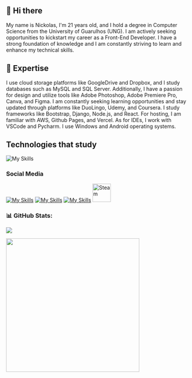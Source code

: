 ## 👋 Hi there
My name is Nickolas, I'm 21 years old, and I hold a degree in Computer Science from the University of Guarulhos (UNG). I am actively seeking opportunities to kickstart my career as a Front-End Developer. I have a strong foundation of knowledge and I am constantly striving to learn and enhance my technical skills.

## 🚀 Expertise
I use cloud storage platforms like GoogleDrive and Dropbox, and I study databases such as MySQL and SQL Server. Additionally, I have a passion for design and utilize tools like Adobe Photoshop, Adobe Premiere Pro, Canva, and Figma. I am constantly seeking learning opportunities and stay updated through platforms like DuoLingo, Udemy, and Coursera. I study frameworks like Bootstrap, Django, Node.js, and React. For hosting, I am familiar with AWS, Github Pages, and Vercel. As for IDEs, I work with VSCode and Pycharm. I use Windows and Android operating systems.

## Technologies that study
![My Skills](https://skillicons.dev/icons?i=js,html,css,python,bootstrap,django,nodejs,react,mysql,aws,github,git,vercel,vscode,ps,pr,figma,wordpress&perline=9)

### Social Media
[![My Skills](https://skillicons.dev/icons?i=linkedin)](https://www.linkedin.com/in/nickolasluciano/) [![My Skills](https://skillicons.dev/icons?i=instagram)](https://www.instagram.com/nickolasluciano/) [![My Skills](https://skillicons.dev/icons?i=twitter)](https://twitter.com/nickoluciano) <a href="https://steamcommunity.com/id/nickolasluciano/"><img src="https://img.icons8.com/?size=512&id=rgtAhvLpOspi&format=png" alt="Steam" width="50px"></a>

### 📊 GitHub Stats:
![](https://github-readme-stats-wheat-two-53.vercel.app/api/top-langs/?username=nickolasluciano&theme=neon&hide_border=false&include_all_commits=false&count_private=false&layout=compact) 

<img src="https://github-readme-stats-wheat-two-53.vercel.app/api?username=nickolasluciano&theme=neon&hide_border=false&include_all_commits=false&count_private=false"  width="364px" />
